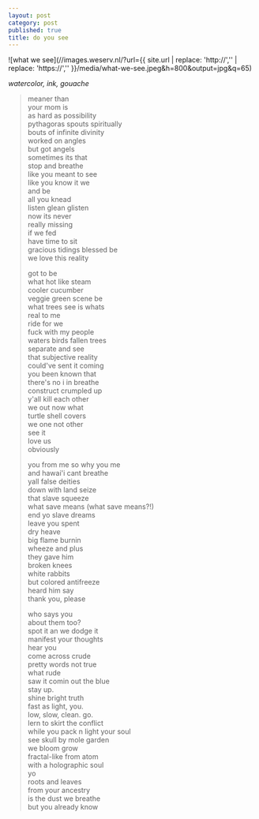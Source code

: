 ```yaml
---
layout: post
category: post
published: true
title: do you see
---
```

![what we see](//images.weserv.nl/?url={{ site.url | replace: 'http://','' | replace: 'https://','' }}/media/what-we-see.jpeg&h=800&output=jpg&q=65)
<!--more-->
<span class='date fr'>*watercolor, ink, gouache*</span><br>
  
  
  
>meaner than  
your mom is    
as hard as possibility   
pythagoras spouts spiritually  
bouts of infinite divinity  
worked on angles  
but got angels  
sometimes its that    
stop and breathe  
like you meant to see  
like you know it we  
and be  
all you knead   
listen glean glisten   
now its never  
really missing  
if we fed  
have time to sit  
gracious tidings blessed be  
we love this reality  
>  
>got to be  
what hot like steam    
cooler cucumber  
veggie green scene be  
what trees see is whats  
real to me  
ride for we  
fuck with my people  
waters birds fallen trees  
separate and see  
that subjective reality  
could've sent it coming  
you been known that   
there's no i in breathe  
construct
crumpled up    
y'all kill each other  
we out now what    
turtle shell covers  
we one not other  
see it  
love us  
obviously  
>  
>you from me so why you me  
and hawai'i cant breathe  
yall false deities  
down with land seize  
that slave squeeze  
what save means (what save means?!)  
end yo slave dreams  
leave you spent  
dry heave  
big flame burnin  
wheeze and plus   
they gave him  
broken knees  
white rabbits  
but colored antifreeze  
heard him say  
thank you, please  
>  
>who says you  
about them too?  
spot it an we dodge it  
manifest your thoughts    
hear you      
come across crude  
pretty words not true   
what rude  
saw it comin out the blue  
stay up.  
shine bright truth    
fast as light, you.  
low, slow, clean. go.  
lern to skirt the conflict  
while you pack n light your soul  
see skull by mole garden  
we bloom grow  
fractal-like from atom  
with a holographic soul  
yo  
roots and leaves  
from your ancestry  
is the dust we breathe  
but you already know  
